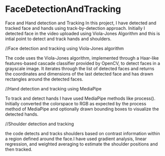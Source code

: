 # FaceDetectionAndTracking
Face and Hand detection and Tracking
In this project, I have detected and tracked face and hands using track-by-detection approach. Initially I detected face in the video uploaded using Viola-Jones Algorithm and this is intial point to detect and track hands and shoulders.

//Face detection and tracking using Viola-Jones algorithm 

The code uses the Viola-Jones algorithm, implemented through a Haar-like features-based cascade classifier provided by OpenCV, to detect faces in a grayscale image. It iterates through the list of detected faces and returns the coordinates and dimensions of the last detected face and has drawn rectangles around the detected faces.

//Hand detection and tracking using MediaPipe 

To track and detect hands I have used MediaPipe methods like process(). Initially converted the colorspace to RGB as expected by the process method of MediaPipe and optionally drawn bounding boxes to visualize the detected hands. 

//Shoulder detection and tracking 

the code detects and tracks shoulders based on contrast information within a region defined around the face.I have used gradient analysis, linear regression, and weighted averaging to estimate the shoulder positions and then tracked.
